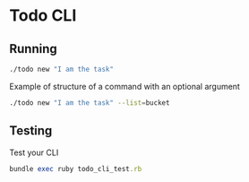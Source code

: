 # Todo CLI

## Running
```sh
./todo new "I am the task"
```

Example of structure of a command with an optional argument
```sh
./todo new "I am the task" --list=bucket
```

## Testing

Test your CLI

```ruby
bundle exec ruby todo_cli_test.rb
```
